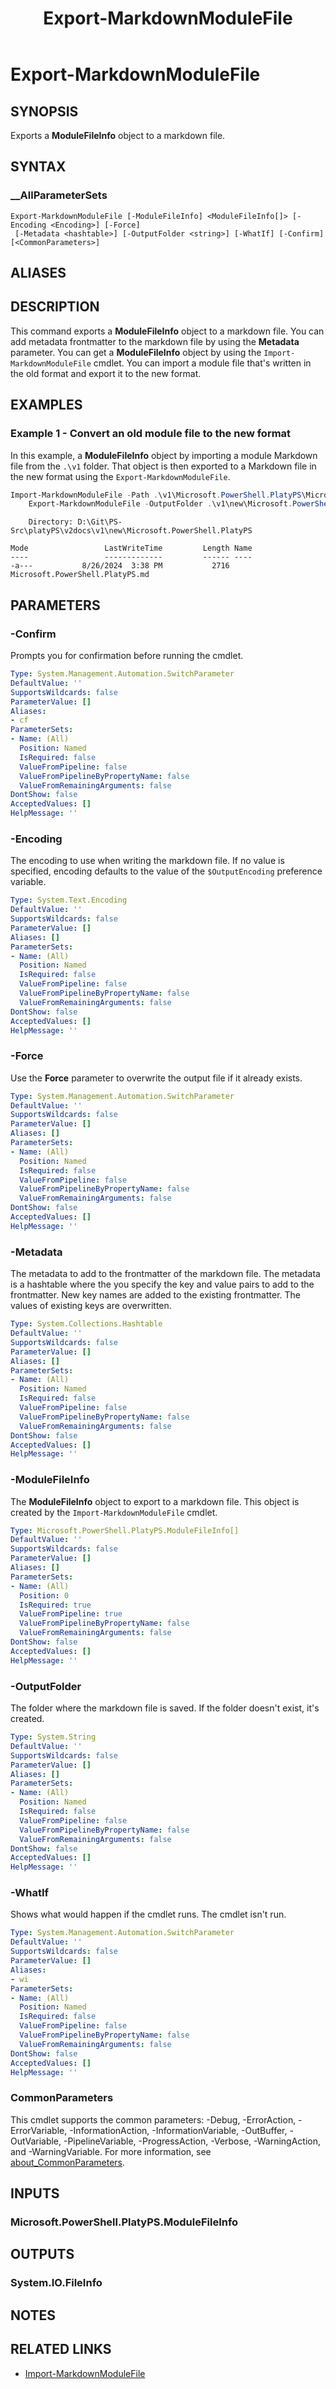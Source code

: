 ﻿---
document type: cmdlet
external help file: Microsoft.PowerShell.PlatyPS.dll-Help.xml
HelpUri: ''
Locale: en-US
Module Name: Microsoft.PowerShell.PlatyPS
ms.custom: OPS12
ms.date: 10/14/2024
PlatyPS schema version: 2024-05-01
title: Export-MarkdownModuleFile
---

# Export-MarkdownModuleFile

## SYNOPSIS

Exports a **ModuleFileInfo** object to a markdown file.

## SYNTAX

### __AllParameterSets

```
Export-MarkdownModuleFile [-ModuleFileInfo] <ModuleFileInfo[]> [-Encoding <Encoding>] [-Force]
 [-Metadata <hashtable>] [-OutputFolder <string>] [-WhatIf] [-Confirm] [<CommonParameters>]
```

## ALIASES

## DESCRIPTION

This command exports a **ModuleFileInfo** object to a markdown file. You can add metadata
frontmatter to the markdown file by using the **Metadata** parameter. You can get a
**ModuleFileInfo** object by using the `Import-MarkdownModuleFile` cmdlet. You can import a module
file that's written in the old format and export it to the new format.

## EXAMPLES

### Example 1 - Convert an old module file to the new format

In this example, a **ModuleFileInfo** object by importing a module Markdown file from the `.\v1`
folder. That object is then exported to a Markdown file in the new format using the
`Export-MarkdownModuleFile`.

```powershell
Import-MarkdownModuleFile -Path .\v1\Microsoft.PowerShell.PlatyPS\Microsoft.PowerShell.PlatyPS.md |
    Export-MarkdownModuleFile -OutputFolder .\v1\new\Microsoft.PowerShell.PlatyPS -Force
```

```Output
    Directory: D:\Git\PS-Src\platyPS\v2docs\v1\new\Microsoft.PowerShell.PlatyPS

Mode                 LastWriteTime         Length Name
----                 -------------         ------ ----
-a---           8/26/2024  3:38 PM           2716 Microsoft.PowerShell.PlatyPS.md
```

## PARAMETERS

### -Confirm

Prompts you for confirmation before running the cmdlet.

```yaml
Type: System.Management.Automation.SwitchParameter
DefaultValue: ''
SupportsWildcards: false
ParameterValue: []
Aliases:
- cf
ParameterSets:
- Name: (All)
  Position: Named
  IsRequired: false
  ValueFromPipeline: false
  ValueFromPipelineByPropertyName: false
  ValueFromRemainingArguments: false
DontShow: false
AcceptedValues: []
HelpMessage: ''
```

### -Encoding

The encoding to use when writing the markdown file. If no value is specified, encoding defaults to
the value of the `$OutputEncoding` preference variable.

```yaml
Type: System.Text.Encoding
DefaultValue: ''
SupportsWildcards: false
ParameterValue: []
Aliases: []
ParameterSets:
- Name: (All)
  Position: Named
  IsRequired: false
  ValueFromPipeline: false
  ValueFromPipelineByPropertyName: false
  ValueFromRemainingArguments: false
DontShow: false
AcceptedValues: []
HelpMessage: ''
```

### -Force

Use the **Force** parameter to overwrite the output file if it already exists.

```yaml
Type: System.Management.Automation.SwitchParameter
DefaultValue: ''
SupportsWildcards: false
ParameterValue: []
Aliases: []
ParameterSets:
- Name: (All)
  Position: Named
  IsRequired: false
  ValueFromPipeline: false
  ValueFromPipelineByPropertyName: false
  ValueFromRemainingArguments: false
DontShow: false
AcceptedValues: []
HelpMessage: ''
```

### -Metadata

The metadata to add to the frontmatter of the markdown file. The metadata is a hashtable where the
you specify the key and value pairs to add to the frontmatter. New key names are added to the
existing frontmatter. The values of existing keys are overwritten.

```yaml
Type: System.Collections.Hashtable
DefaultValue: ''
SupportsWildcards: false
ParameterValue: []
Aliases: []
ParameterSets:
- Name: (All)
  Position: Named
  IsRequired: false
  ValueFromPipeline: false
  ValueFromPipelineByPropertyName: false
  ValueFromRemainingArguments: false
DontShow: false
AcceptedValues: []
HelpMessage: ''
```

### -ModuleFileInfo

The **ModuleFileInfo** object to export to a markdown file. This object is created by the
`Import-MarkdownModuleFile` cmdlet.

```yaml
Type: Microsoft.PowerShell.PlatyPS.ModuleFileInfo[]
DefaultValue: ''
SupportsWildcards: false
ParameterValue: []
Aliases: []
ParameterSets:
- Name: (All)
  Position: 0
  IsRequired: true
  ValueFromPipeline: true
  ValueFromPipelineByPropertyName: false
  ValueFromRemainingArguments: false
DontShow: false
AcceptedValues: []
HelpMessage: ''
```

### -OutputFolder

The folder where the markdown file is saved. If the folder doesn't exist, it's created.

```yaml
Type: System.String
DefaultValue: ''
SupportsWildcards: false
ParameterValue: []
Aliases: []
ParameterSets:
- Name: (All)
  Position: Named
  IsRequired: false
  ValueFromPipeline: false
  ValueFromPipelineByPropertyName: false
  ValueFromRemainingArguments: false
DontShow: false
AcceptedValues: []
HelpMessage: ''
```

### -WhatIf

Shows what would happen if the cmdlet runs. The cmdlet isn't run.

```yaml
Type: System.Management.Automation.SwitchParameter
DefaultValue: ''
SupportsWildcards: false
ParameterValue: []
Aliases:
- wi
ParameterSets:
- Name: (All)
  Position: Named
  IsRequired: false
  ValueFromPipeline: false
  ValueFromPipelineByPropertyName: false
  ValueFromRemainingArguments: false
DontShow: false
AcceptedValues: []
HelpMessage: ''
```

### CommonParameters

This cmdlet supports the common parameters: -Debug, -ErrorAction, -ErrorVariable,
-InformationAction, -InformationVariable, -OutBuffer, -OutVariable, -PipelineVariable,
-ProgressAction, -Verbose, -WarningAction, and -WarningVariable. For more information, see
[about_CommonParameters](https://go.microsoft.com/fwlink/?LinkID=113216).

## INPUTS

### Microsoft.PowerShell.PlatyPS.ModuleFileInfo

## OUTPUTS

### System.IO.FileInfo

## NOTES

## RELATED LINKS

- [Import-MarkdownModuleFile](Import-MarkdownModuleFile.md)
